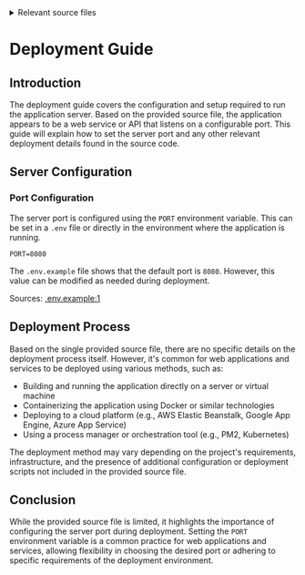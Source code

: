 <details>
<summary>Relevant source files</summary>

The following file was used as context for generating this wiki page:

- [.env.example](https://github.com/aanickode/access-control-service/blob/main/.env.example)

</details>

# Deployment Guide

## Introduction

The deployment guide covers the configuration and setup required to run the application server. Based on the provided source file, the application appears to be a web service or API that listens on a configurable port. This guide will explain how to set the server port and any other relevant deployment details found in the source code.

## Server Configuration

### Port Configuration

The server port is configured using the `PORT` environment variable. This can be set in a `.env` file or directly in the environment where the application is running.

```
PORT=8080
```

The `.env.example` file shows that the default port is `8080`. However, this value can be modified as needed during deployment.

Sources: [.env.example:1]()

## Deployment Process

Based on the single provided source file, there are no specific details on the deployment process itself. However, it's common for web applications and services to be deployed using various methods, such as:

- Building and running the application directly on a server or virtual machine
- Containerizing the application using Docker or similar technologies
- Deploying to a cloud platform (e.g., AWS Elastic Beanstalk, Google App Engine, Azure App Service)
- Using a process manager or orchestration tool (e.g., PM2, Kubernetes)

The deployment method may vary depending on the project's requirements, infrastructure, and the presence of additional configuration or deployment scripts not included in the provided source file.

## Conclusion

While the provided source file is limited, it highlights the importance of configuring the server port during deployment. Setting the `PORT` environment variable is a common practice for web applications and services, allowing flexibility in choosing the desired port or adhering to specific requirements of the deployment environment.